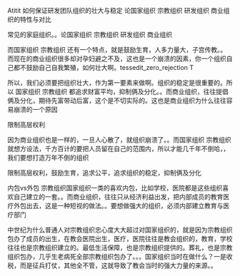Atitit 如何保证研发团队组织的壮大与稳定 论国家组织 宗教组织 研发组织 商业组织的特性与对比

常见的家庭组织。。论国家组织 宗教组织 研发组织 商业组织


而国家组织 宗教组织 还有一个特点，就是鼓励生育，人多力量大，子宫传教。。   而现在的商业组织很多却对孕妇避之不及，这也是一个崩溃的因素，你一个组织自己都不鼓励自己自我繁殖，如何壮大啊。tessedit_zero_rejection T


所以，我们必须要把组织壮大，作为第一要素来做啊。组织的稳定是很重要的。所以 国家组织 宗教组织 都追求财富平均，抑制俩及分化。。而商业组织，往往提倡俩及分化，期待先富带动后富，这个是不切实际的。这也是商业组织为什么往往容易崩溃的一个原因

限制高层权利

因为商业组织也是一样的，一旦人心散了，就组织崩溃了。。而国家组织 宗教组织就想方设法，千方百计的要把人员留在自己的范围内，所以才能几千年不倒哈，，我们要想打造万年不倒的组织 



限制高层权利，鼓励生育，追求公平，追求组织的稳定，抑制俩及分化

内包vs外包
宗教组织国家组织一类的喜欢内包，比如学校，医院都是这些组织喜欢自己建立的一套。。而商业组织，往往只从经济利益出发，把内部成员的教育医疗外包出去，这是一种短视的做法。。要想做强大的组织，必须内部建立教育与医疗部门







中世纪为什么普通人对宗教组织忠心度大大超过对国家组织的，就是因为宗教组织包办了成员的出生，在教会医院出生，医疗，医院往往是教会组织的，教育，学校往往也是宗教组织建立的。最低生活保障，也是宗教组织提供的。葬礼，也是宗教组织包办，几乎生老病死全部宗教组织包办了。。。国家组织当时在做什么？一是收税，而是征兵打仗，其他全不管，这就导致了教会当时的强大力量的来源。。



